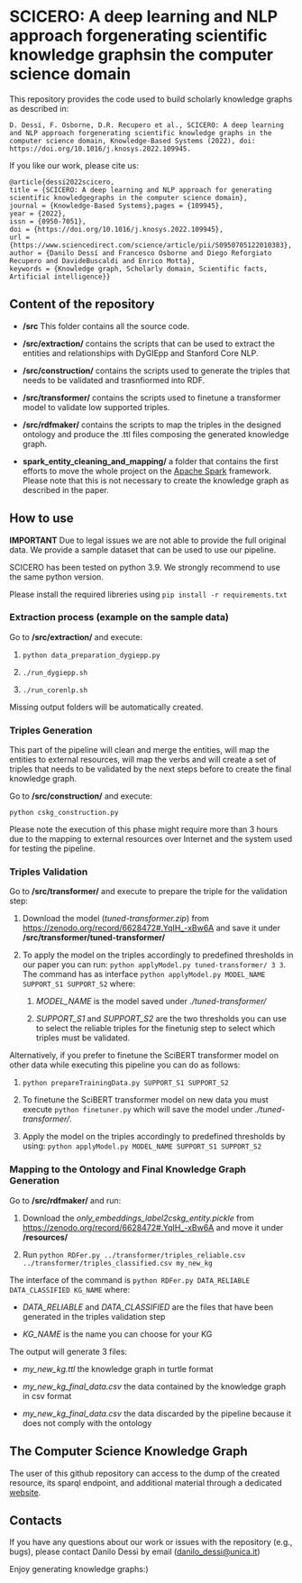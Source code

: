 # SCICERO: A deep learning and NLP approach forgenerating scientific knowledge graphsin the computer science domain

This repository provides the code used to build scholarly knowledge graphs as described in:

``` D. Dessí, F. Osborne, D.R. Recupero et al., SCICERO: A deep learning and NLP approach forgenerating scientific knowledge graphs in the computer science domain, Knowledge-Based Systems (2022), doi: https://doi.org/10.1016/j.knosys.2022.109945. ```


If you like our work, please cite us:

```
@article{dessi2022scicero,
title = {SCICERO: A deep learning and NLP approach for generating scientific knowledgegraphs in the computer science domain},
journal = {Knowledge-Based Systems},pages = {109945},
year = {2022},
issn = {0950-7051},
doi = {https://doi.org/10.1016/j.knosys.2022.109945},
url = {https://www.sciencedirect.com/science/article/pii/S0950705122010383},
author = {Danilo Dessí and Francesco Osborne and Diego Reforgiato Recupero and DavideBuscaldi and Enrico Motta},
keywords = {Knowledge graph, Scholarly domain, Scientific facts, Artificial intelligence}}

```


## Content of the repository

- **/src** This folder contains all the source code.

- **/src/extraction/** contains the scripts that can be used to extract the entities and relationships with DyGIEpp and Stanford Core NLP.

- **/src/construction/** contains the scripts used to generate the triples that needs to be validated and trasnfiormed into RDF.

- **/src/transformer/** contains the scripts used to finetune a transformer model to validate low supported triples.

- **/src/rdfmaker/** contains the scripts to map the triples in the designed ontology and produce the .ttl files composing the generated knowledge graph.

- **spark_entity_cleaning_and_mapping/** a folder that contains the first efforts to move the whole project on the [Apache Spark](https://spark.apache.org/) framework. Please note that this is not necessary to create the knowledge graph as described in the paper.


## How to use

**IMPORTANT** Due to legal issues we are not able to provide the full original data. We provide a sample dataset that can be used to use our pipeline.

SCICERO has been tested on python 3.9. We strongly recommend to use the same python version. 

Please install the required libreries using ```pip install -r requirements.txt ```


### Extraction process (example on the sample data)

Go to **/src/extraction/** and execute:

1. ```python data_preparation_dygiepp.py```

2. ```./run_dygiepp.sh```

3. ```./run_corenlp.sh```

Missing output folders will be automatically created.
 


### Triples Generation

This part of the pipeline will clean and merge the entities, will map the entities to external resources, will map the verbs and will create a set of triples that needs to be validated by the next steps before to create the final knowledge graph.


Go to **/src/construction/** and execute:

```python cskg_construction.py ```


Please note the execution of this phase might require more than 3 hours due to the mapping to external resources over Internet and the system used for testing the pipeline.



### Triples Validation

Go to **/src/transformer/** and execute to prepare the triple for the validation step:

1. Download the model (*tuned-transformer.zip*) from https://zenodo.org/record/6628472#.YqIH_-xBw6A and save it under **/src/transformer/tuned-transformer/**

2. To apply the model on the triples accordingly to predefined thresholds in our paper you can run: ```python applyModel.py tuned-transformer/ 3 3```. The command has as interface ```python applyModel.py MODEL_NAME SUPPORT_S1 SUPPORT_S2``` where:
	
	1. *MODEL_NAME* is the model saved under *./tuned-transformer/*

	2. *SUPPORT_S1* and *SUPPORT_S2* are the two thresholds you can use to select the reliable triples for the finetunig step to select which triples must be validated.


Alternatively, if you prefer to finetune the SciBERT transformer model on other data while executing this pipeline you can do as follows:

1. ```python prepareTrainingData.py SUPPORT_S1 SUPPORT_S2```

2. To finetune the SciBERT transformer model on new data you must execute ```python finetuner.py``` which will save the model under *./tuned-transformer/*.

3. Apply the model on the triples accordingly to predefined thresholds by using: ```python applyModel.py MODEL_NAME SUPPORT_S1 SUPPORT_S2```



### Mapping to the Ontology and Final Knowledge Graph Generation

Go to **/src/rdfmaker/** and run:

1. Download the *only_embeddings_label2cskg_entity.pickle* from https://zenodo.org/record/6628472#.YqIH_-xBw6A and move it under **/resources/**

2. Run ```python RDFer.py ../transformer/triples_reliable.csv ../transformer/triples_classified.csv my_new_kg ```

The interface of the command is ```python RDFer.py DATA_RELIABLE DATA_CLASSIFIED KG_NAME``` where:

- *DATA_RELIABLE*  and *DATA_CLASSIFIED* are the files that have been generated in the triples validation step

- *KG_NAME* is the name you can choose for your KG

The output will generate 3 files:

- *my_new_kg.ttl* the knowledge graph in turtle format 

- *my_new_kg_final_data.csv* the data contained by the knowledge graph in csv format

- *my_new_kg_final_data.csv* the data discarded by the pipeline because it does not comply with the ontology


## The Computer Science Knowledge Graph

The user of this github repository can access to the dump of the created resource, its sparql endpoint, and additional material through a dedicated [website](https://scholkg.kmi.open.ac.uk/).


## Contacts

If you have any questions about our work or issues with the repository (e.g., bugs), please contact Danilo Dessì by email \(danilo_dessi@unica.it\)


Enjoy generating knowledge graphs:)

























